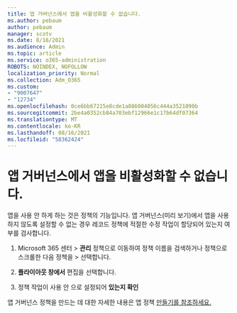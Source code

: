 ```yaml
---
title: 앱 거버넌스에서 앱을 비활성화할 수 없습니다.
ms.author: pebaum
author: pebaum
manager: scotv
ms.date: 8/16/2021
ms.audience: Admin
ms.topic: article
ms.service: o365-administration
ROBOTS: NOINDEX, NOFOLLOW
localization_priority: Normal
ms.collection: Adm_O365
ms.custom:
- "9007647"
- "12734"
ms.openlocfilehash: 0ce6bb67215e8cde1a886004056c444a3521090b
ms.sourcegitcommit: 2be4a0352cb84a703ebf12966e1c17b64df07364
ms.translationtype: MT
ms.contentlocale: ko-KR
ms.lasthandoff: 08/16/2021
ms.locfileid: "58362424"
---
```

# <a name="unable-to-disable-an-app-in-app-governance"></a>앱 거버넌스에서 앱을 비활성화할 수 없습니다.

앱을 사용 안 하게 하는 것은 정책의 기능입니다. 앱 거버넌스(미리 보기)에서 앱을 사용하지 않도록 설정할 수 없는 경우 레코드 정책에 적절한 수정 작업이 할당되어 있는지 여부를 검사합니다. 

1. Microsoft 365 센터 > **관리** 정책으로 이동하여 정책 이름을 검색하거나 정책으로 스크롤한 다음 정책을  >  선택합니다.

1. **플라이아웃 창에서** 편집을 선택합니다.

1. 정책 작업이 사용 안 으로 설정되어 **있는지 확인**

앱 거버넌스 정책을 만드는 데 대한 자세한 내용은 앱 정책 [만들기를 참조하세요.](https://docs.microsoft.com/microsoft-365/compliance/app-governance-app-policies-create)